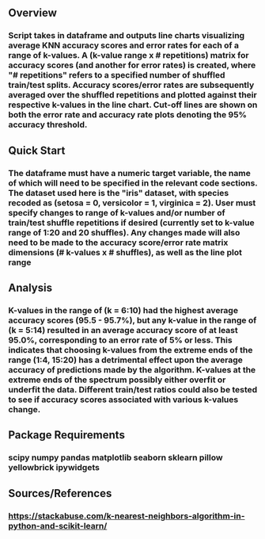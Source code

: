 
## Overview

### Script takes in dataframe and outputs line charts visualizing average KNN accuracy scores and error rates for each of a range of k-values. A (k-value range x # repetitions) matrix for accuracy scores (and another for error rates) is created, where "# repetitions" refers to a specified number of shuffled train/test splits. Accuracy scores/error rates are subsequently averaged over the shuffled repetitions and plotted against their respective k-values in the line chart. Cut-off lines are shown on both the error rate and accuracy rate plots denoting the 95% accuracy threshold.

## Quick Start

### The dataframe must have a numeric target variable, the name of which will need to be specified in the relevant code sections. The dataset used here is the "iris" dataset, with species recoded as (setosa = 0, versicolor = 1, virginica = 2). User must specify changes to range of k-values and/or number of train/test shuffle repetitions if desired (currently set to k-value range of 1:20 and 20 shuffles). Any changes made will also need to be made to the accuracy score/error rate matrix dimensions (# k-values x # shuffles), as well as the line plot range 

## Analysis

### K-values in the range of (k = 6:10) had the highest average accuracy scores (95.5 - 95.7%), but any k-value in the range of (k = 5:14) resulted in an average accuracy score of at least 95.0%, corresponding to an error rate of 5% or less. This indicates that choosing k-values from the extreme ends of the range (1:4, 15:20) has a detrimental effect upon the average accuracy of predictions made by the algorithm. K-values at the extreme ends of the spectrum possibly either overfit or underfit the data. Different train/test ratios could also be tested to see if accuracy scores associated with various k-values change. 

## Package Requirements

### scipy numpy pandas matplotlib seaborn sklearn pillow yellowbrick ipywidgets

## Sources/References

### https://stackabuse.com/k-nearest-neighbors-algorithm-in-python-and-scikit-learn/

